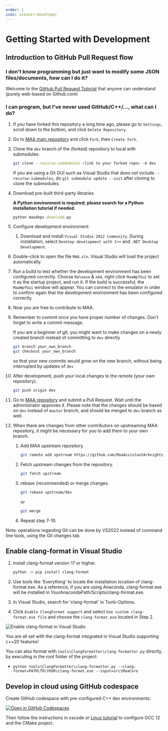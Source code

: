```yaml
---
order: 1
icon: iconoir:developer
---
```


# Getting Started with Development

## Introduction to GitHub Pull Request flow

### I don't know programming but just want to modify some JSON files/documents, how can I do it?

Welcome to the [GitHub Pull Request Tutorial](./pr-tutorial.md) that anyone can understand (purely web-based on Github.com)

### I can program, but I've never used GitHub/C++/..., what can I do?

1. If you have forked this repository a long time ago, please go to `Settings`, scroll down to the bottom, and click `Delete Repository`.
2. Go to [MAA main repository](https://github.com/MaaAssistantArknights/MaaAssistantArknights) and click `Fork`, then `Create fork`.
3. Clone the `dev` branch of the (forked) repository to local with submodules:

    ```bash
    git clone --recurse-submodules <link to your forked repo> -b dev
    ```

    If you are using a Git GUI such as Visual Studio that does not include `--recurse-submodules`, do `git submodule update --init` after cloning to clone the submodules.

4. Download pre-built third-party libraries

    **A Python environment is required; please search for a Python installation tutorial if needed.**

    ```cmd
    python maadeps-download.py
    ```

5. Configure development environment

    1. Download and install `Visual Studio 2022 Community`. During installation, select `Desktop development with C++` and `.NET Desktop Development`.

6. Double-click to open the file `MAA.sln`. Visual Studio will load the project automatically.
7. Run a build to test whether the development environment has been configured correctly. Choose `Release` & `x64`, right-click `MaaWpfGui` to set it as the startup project, and run it. If the build is successful, the `MaaWpfGui` window will appear. You can connect to the emulator in order to confirm again that the development environment has been configured correctly.
8. Now you are free to contribute to MAA.
9. Remember to commit once you have proper number of changes. Don't forget to write a commit message.

    If you are a beginner of git, you might want to make changes on a newly created branch instead of committing to `dev` directly

    ```bash
    git branch your_own_branch
    git checkout your_own_branch
    ```

    so that your new commits would grow on the new branch, without being interrupted by updates of `dev`

10. After development, push your local changes to the remote (your own repository).

    ```bash
    git push origin dev
    ```

11. Go to [MAA repository](https://github.com/MaaAssistantArknights/MaaAssistantArknights) and submit a Pull Request. Wait until the administrator approves it. Please note that the changes should be based on `dev` instead of `master` branch, and should be merged to `dev` branch as well.
12. When there are changes from other contributors on upstreaming MAA repository, it might be necessary for you to add them to your own branch.
    1. Add MAA upstream repository.

        ```bash
        git remote add upstream https://github.com/MaaAssistantArknights/MaaAssistantArknights.git
        ```

    2. Fetch upstream changes from the repository.

        ```bash
        git fetch upstream
        ```

    3. rebase (recommended) or merge changes.

        ```bash
        git rebase upstream/dev
        ```

        or

        ```bash
        git merge
        ```

    4. Repeat step 7-10.

Note: operations regarding Git can be done by VS2022 instead of command line tools, using the Git changes tab.

## Enable clang-format in Visual Studio

1. Install clang-format version 17 or higher.

    ```bash
    python -m pip install clang-format
    ```

2. Use tools like 'Everything' to locate the installation location of clang-format.exe. As a reference, if you are using Anaconda, clang-format.exe will be installed in YourAnacondaPath/Scripts/clang-format.exe.
3. In Visual Studio, search for 'clang-format' in Tools-Options.
4. Click `Enable ClangFormat support` and select `Use custom clang-format.exe file` and choose the `clang-format.exe` located in Step 2.

![Enable clang-format in Visual Studio](/image/zh-cn/development-enable-vs-clang-format.png)

You are all set with the clang-format integrated in Visual Studio supporting c++20 features!

You can also format with `tools\ClangFormatter\clang-formatter.py` directly, by executing in the root folder of the project:

- `python tools\ClangFormatter\clang-formatter.py --clang-format=PATH\TO\YOUR\clang-format.exe --input=src\MaaCore`

## Develop in cloud using GitHub codespace

Create GitHub codespace with pre-configured C++ dev environments:

[![Open in GitHub Codespaces](https://github.com/codespaces/badge.svg?color=green)](https://codespaces.new/MaaAssistantArknights/MaaAssistantArknights)

Then follow the instructions in vscode or [Linux tutorial](./linux-tutorial.md) to configure GCC 12 and the CMake project.
